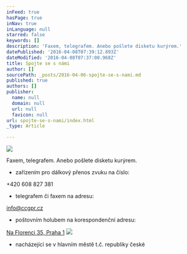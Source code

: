 ```yaml
---
inFeed: true
hasPage: true
inNav: true
inLanguage: null
starred: false
keywords: []
description: 'Faxem, telegrafem. Anebo pošlete disketu kurýrem.'
datePublished: '2016-04-08T07:39:12.893Z'
dateModified: '2016-04-08T07:37:00.968Z'
title: Spojte se s námi
author: []
sourcePath: _posts/2016-04-06-spojte-se-s-nami.md
published: true
authors: []
publisher:
  name: null
  domain: null
  url: null
  favicon: null
url: spojte-se-s-nami/index.html
_type: Article

---
```

![](https://the-grid-user-content.s3-us-west-2.amazonaws.com/c9bb4861-f137-4e01-a82f-5268921f3023.jpg)

Faxem,
telegrafem. Anebo pošlete disketu kurýrem.

* zařízením pro dálkový přenos zvuku na číslo:

+420
608 827 381

* telegrafem
či faxem na adresu:

[info@ccgpr.cz][0]

* poštovním
holubem na korespondenční adresu:

[Na Florenci
35, Praha 1][1]
![](https://the-grid-user-content.s3-us-west-2.amazonaws.com/d68096f0-74a1-4384-992f-83a2877c34e5.jpg)

* nacházející se v hlavním městě t.č. republiky české

[0]: mailto:%20info@ccgpr.cz
[1]: https://www.google.cz/maps/place/Na+Florenci+35,+Nov%C3%A9+M%C4%9Bsto,+110+00+Praha/data=!4m2!3m1!1s0x470b94be3c47618f:0xdc3b1353f0607594?sa=X&ved=0ahUKEwi-sJzys_zLAhUkEJoKHUs0A2wQ8gEIGzAA